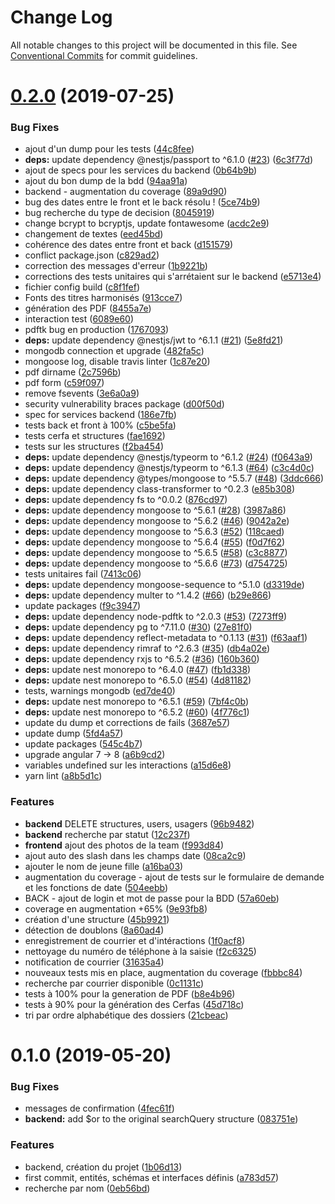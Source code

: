 # Change Log

All notable changes to this project will be documented in this file.
See [Conventional Commits](https://conventionalcommits.org) for commit guidelines.

# [0.2.0](https://github.com/SocialGouv/domifa/compare/v0.1.0...v0.2.0) (2019-07-25)


### Bug Fixes

* ajout d'un dump pour les tests ([44c8fee](https://github.com/SocialGouv/domifa/commit/44c8fee))
* **deps:** update dependency @nestjs/passport to ^6.1.0 ([#23](https://github.com/SocialGouv/domifa/issues/23)) ([6c3f77d](https://github.com/SocialGouv/domifa/commit/6c3f77d))
* ajout de specs pour les services du backend ([0b64b9b](https://github.com/SocialGouv/domifa/commit/0b64b9b))
* ajout du bon dump de la bdd ([94aa91a](https://github.com/SocialGouv/domifa/commit/94aa91a))
* backend - augmentation du coverage ([89a9d90](https://github.com/SocialGouv/domifa/commit/89a9d90))
* bug des dates entre le front et le back résolu ! ([5ce74b9](https://github.com/SocialGouv/domifa/commit/5ce74b9))
* bug recherche du type de decision ([8045919](https://github.com/SocialGouv/domifa/commit/8045919))
* change bcrypt to bcryptjs, update fontawesome ([acdc2e9](https://github.com/SocialGouv/domifa/commit/acdc2e9))
* changement de textes ([eed45bd](https://github.com/SocialGouv/domifa/commit/eed45bd))
* cohérence des dates entre front et back ([d151579](https://github.com/SocialGouv/domifa/commit/d151579))
* conflict package.json ([c829ad2](https://github.com/SocialGouv/domifa/commit/c829ad2))
* correction des messages d'erreur ([1b9221b](https://github.com/SocialGouv/domifa/commit/1b9221b))
* corrections des tests unitaires qui s'arrétaient sur le backend ([e5713e4](https://github.com/SocialGouv/domifa/commit/e5713e4))
* fichier config build ([c8f1fef](https://github.com/SocialGouv/domifa/commit/c8f1fef))
* Fonts des titres harmonisés ([913cce7](https://github.com/SocialGouv/domifa/commit/913cce7))
* génération des PDF ([8455a7e](https://github.com/SocialGouv/domifa/commit/8455a7e))
* interaction test ([6089e60](https://github.com/SocialGouv/domifa/commit/6089e60))
* pdftk bug en production ([1767093](https://github.com/SocialGouv/domifa/commit/1767093))
* **deps:** update dependency @nestjs/jwt to ^6.1.1 ([#21](https://github.com/SocialGouv/domifa/issues/21)) ([5e8fd21](https://github.com/SocialGouv/domifa/commit/5e8fd21))
* mongodb connection et upgrade ([482fa5c](https://github.com/SocialGouv/domifa/commit/482fa5c))
* mongoose log, disable travis linter ([1c87e20](https://github.com/SocialGouv/domifa/commit/1c87e20))
* pdf dirname ([2c7596b](https://github.com/SocialGouv/domifa/commit/2c7596b))
* pdf form ([c59f097](https://github.com/SocialGouv/domifa/commit/c59f097))
* remove fsevents ([3e6a0a9](https://github.com/SocialGouv/domifa/commit/3e6a0a9))
* security vulnerability braces package ([d00f50d](https://github.com/SocialGouv/domifa/commit/d00f50d))
* spec for services backend ([186e7fb](https://github.com/SocialGouv/domifa/commit/186e7fb))
* tests back et front à 100% ([c5be5fa](https://github.com/SocialGouv/domifa/commit/c5be5fa))
* tests cerfa et structures ([fae1692](https://github.com/SocialGouv/domifa/commit/fae1692))
* tests sur les structures ([f2ba454](https://github.com/SocialGouv/domifa/commit/f2ba454))
* **deps:** update dependency @nestjs/typeorm to ^6.1.2 ([#24](https://github.com/SocialGouv/domifa/issues/24)) ([f0643a9](https://github.com/SocialGouv/domifa/commit/f0643a9))
* **deps:** update dependency @nestjs/typeorm to ^6.1.3 ([#64](https://github.com/SocialGouv/domifa/issues/64)) ([c3c4d0c](https://github.com/SocialGouv/domifa/commit/c3c4d0c))
* **deps:** update dependency @types/mongoose to ^5.5.7 ([#48](https://github.com/SocialGouv/domifa/issues/48)) ([3ddc666](https://github.com/SocialGouv/domifa/commit/3ddc666))
* **deps:** update dependency class-transformer to ^0.2.3 ([e85b308](https://github.com/SocialGouv/domifa/commit/e85b308))
* **deps:** update dependency fs to ^0.0.2 ([876cd97](https://github.com/SocialGouv/domifa/commit/876cd97))
* **deps:** update dependency mongoose to ^5.6.1 ([#28](https://github.com/SocialGouv/domifa/issues/28)) ([3987a86](https://github.com/SocialGouv/domifa/commit/3987a86))
* **deps:** update dependency mongoose to ^5.6.2 ([#46](https://github.com/SocialGouv/domifa/issues/46)) ([9042a2e](https://github.com/SocialGouv/domifa/commit/9042a2e))
* **deps:** update dependency mongoose to ^5.6.3 ([#52](https://github.com/SocialGouv/domifa/issues/52)) ([118caed](https://github.com/SocialGouv/domifa/commit/118caed))
* **deps:** update dependency mongoose to ^5.6.4 ([#55](https://github.com/SocialGouv/domifa/issues/55)) ([f0d7f62](https://github.com/SocialGouv/domifa/commit/f0d7f62))
* **deps:** update dependency mongoose to ^5.6.5 ([#58](https://github.com/SocialGouv/domifa/issues/58)) ([c3c8877](https://github.com/SocialGouv/domifa/commit/c3c8877))
* **deps:** update dependency mongoose to ^5.6.6 ([#73](https://github.com/SocialGouv/domifa/issues/73)) ([d754725](https://github.com/SocialGouv/domifa/commit/d754725))
* tests unitaires fail ([7413c06](https://github.com/SocialGouv/domifa/commit/7413c06))
* **deps:** update dependency mongoose-sequence to ^5.1.0 ([d3319de](https://github.com/SocialGouv/domifa/commit/d3319de))
* **deps:** update dependency multer to ^1.4.2 ([#66](https://github.com/SocialGouv/domifa/issues/66)) ([b29e866](https://github.com/SocialGouv/domifa/commit/b29e866))
* update packages ([f9c3947](https://github.com/SocialGouv/domifa/commit/f9c3947))
* **deps:** update dependency node-pdftk to ^2.0.3 ([#53](https://github.com/SocialGouv/domifa/issues/53)) ([7273ff9](https://github.com/SocialGouv/domifa/commit/7273ff9))
* **deps:** update dependency pg to ^7.11.0 ([#30](https://github.com/SocialGouv/domifa/issues/30)) ([27e81f0](https://github.com/SocialGouv/domifa/commit/27e81f0))
* **deps:** update dependency reflect-metadata to ^0.1.13 ([#31](https://github.com/SocialGouv/domifa/issues/31)) ([f63aaf1](https://github.com/SocialGouv/domifa/commit/f63aaf1))
* **deps:** update dependency rimraf to ^2.6.3 ([#35](https://github.com/SocialGouv/domifa/issues/35)) ([db4a02e](https://github.com/SocialGouv/domifa/commit/db4a02e))
* **deps:** update dependency rxjs to ^6.5.2 ([#36](https://github.com/SocialGouv/domifa/issues/36)) ([160b360](https://github.com/SocialGouv/domifa/commit/160b360))
* **deps:** update nest monorepo to ^6.4.0 ([#47](https://github.com/SocialGouv/domifa/issues/47)) ([fb1d338](https://github.com/SocialGouv/domifa/commit/fb1d338))
* **deps:** update nest monorepo to ^6.5.0 ([#54](https://github.com/SocialGouv/domifa/issues/54)) ([4d81182](https://github.com/SocialGouv/domifa/commit/4d81182))
* tests, warnings mongodb ([ed7de40](https://github.com/SocialGouv/domifa/commit/ed7de40))
* **deps:** update nest monorepo to ^6.5.1 ([#59](https://github.com/SocialGouv/domifa/issues/59)) ([7bf4c0b](https://github.com/SocialGouv/domifa/commit/7bf4c0b))
* **deps:** update nest monorepo to ^6.5.2 ([#60](https://github.com/SocialGouv/domifa/issues/60)) ([4f776c1](https://github.com/SocialGouv/domifa/commit/4f776c1))
* update du dump et corrections de fails ([3687e57](https://github.com/SocialGouv/domifa/commit/3687e57))
* update dump ([5fd4a57](https://github.com/SocialGouv/domifa/commit/5fd4a57))
* update packages ([545c4b7](https://github.com/SocialGouv/domifa/commit/545c4b7))
* upgrade angular 7 -> 8 ([a6b9cd2](https://github.com/SocialGouv/domifa/commit/a6b9cd2))
* variables undefined sur les interactions ([a15d6e8](https://github.com/SocialGouv/domifa/commit/a15d6e8))
* yarn lint ([a8b5d1c](https://github.com/SocialGouv/domifa/commit/a8b5d1c))


### Features

* **backend** DELETE structures, users, usagers ([96b9482](https://github.com/SocialGouv/domifa/commit/96b9482))
* **backend** recherche par statut ([12c237f](https://github.com/SocialGouv/domifa/commit/12c237f))
* **frontend** ajout des photos de la team ([f993d84](https://github.com/SocialGouv/domifa/commit/f993d84))
* ajout auto des slash dans les champs date ([08ca2c9](https://github.com/SocialGouv/domifa/commit/08ca2c9))
* ajouter le nom de jeune fille ([a16ba03](https://github.com/SocialGouv/domifa/commit/a16ba03))
* augmentation du coverage - ajout de tests sur le formulaire de demande et les fonctions de date ([504eebb](https://github.com/SocialGouv/domifa/commit/504eebb))
* BACK - ajout de login et mot de passe pour la BDD ([57a60eb](https://github.com/SocialGouv/domifa/commit/57a60eb))
* coverage en augmentation +65% ([9e93fb8](https://github.com/SocialGouv/domifa/commit/9e93fb8))
* création d'une structure ([45b9921](https://github.com/SocialGouv/domifa/commit/45b9921))
* détection de doublons ([8a60ad4](https://github.com/SocialGouv/domifa/commit/8a60ad4))
* enregistrement de courrier et d'intéractions ([1f0acf8](https://github.com/SocialGouv/domifa/commit/1f0acf8))
* nettoyage du numéro de téléphone à la saisie ([f2c6325](https://github.com/SocialGouv/domifa/commit/f2c6325))
* notification de courrier ([31635a4](https://github.com/SocialGouv/domifa/commit/31635a4))
* nouveaux tests mis en place, augmentation du coverage ([fbbbc84](https://github.com/SocialGouv/domifa/commit/fbbbc84))
* recherche par courrier disponible ([0c1131c](https://github.com/SocialGouv/domifa/commit/0c1131c))
* tests à 100% pour la generation de PDF ([b8e4b96](https://github.com/SocialGouv/domifa/commit/b8e4b96))
* tests à 90% pour la génération des Cerfas ([45d718c](https://github.com/SocialGouv/domifa/commit/45d718c))
* tri par ordre alphabétique des dossiers ([21cbeac](https://github.com/SocialGouv/domifa/commit/21cbeac))





# 0.1.0 (2019-05-20)


### Bug Fixes

* messages de confirmation ([4fec61f](https://github.com/SocialGouv/domifa/commit/4fec61f))
* **backend:** add $or to the original searchQuery structure ([083751e](https://github.com/SocialGouv/domifa/commit/083751e))


### Features

* backend, création du projet ([1b06d13](https://github.com/SocialGouv/domifa/commit/1b06d13))
* first commit, entités, schémas et interfaces définis ([a783d57](https://github.com/SocialGouv/domifa/commit/a783d57))
* recherche par nom ([0eb56bd](https://github.com/SocialGouv/domifa/commit/0eb56bd))
